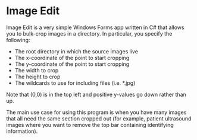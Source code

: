 Image Edit
==========
Image Edit is a very simple Windows Forms app written in C# that allows you to bulk-crop images in a directory. In particular, you specify the following:

- The root directory in which the source images live
- The x-coordinate of the point to start cropping
- The y-coordinate of the point to start cropping
- The width to crop
- The height to crop
- The wildcards to use for including files (i.e. *.jpg)

Note that (0,0) is in the top left and positive y-values go down rather than up.

The main use case for using this program is when you have many images that all need the same section cropped out (for example, patient ultrasound images where you want to remove the top bar containing identifying information).
